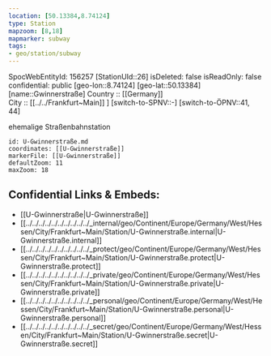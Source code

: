 ```yaml
---
location: [50.13384,8.74124] 
type: Station 
mapzoom: [8,18] 
mapmarker: subway 
tags:
- geo/station/subway
---
```

SpocWebEntityId: 156257
[StationUId::26] 
isDeleted: false
isReadOnly: false
confidential: public
[geo-lon::8.74124] 
[geo-lat::50.13384] 
[name::Gwinnerstraße] 
Country :: [[Germany]]  
City :: [[../../Frankfurt~Main]] ] 
[switch-to-SPNV::-] 
[switch-to-ÖPNV::41, 44] 

ehemalige Straßenbahnstation

```leaflet
id: U-Gwinnerstraße.md
coordinates: [[U-Gwinnerstraße]] 
markerFile: [[U-Gwinnerstraße]] 
defaultZoom: 11 
maxZoom: 18
```


## Confidential Links & Embeds: 
- [[U-Gwinnerstraße|U-Gwinnerstraße]] 
- [[../../../../../../../../../../_internal/geo/Continent/Europe/Germany/West/Hessen/City/Frankfurt~Main/Station/U-Gwinnerstraße.internal|U-Gwinnerstraße.internal]] 
- [[../../../../../../../../../../_protect/geo/Continent/Europe/Germany/West/Hessen/City/Frankfurt~Main/Station/U-Gwinnerstraße.protect|U-Gwinnerstraße.protect]] 
- [[../../../../../../../../../../_private/geo/Continent/Europe/Germany/West/Hessen/City/Frankfurt~Main/Station/U-Gwinnerstraße.private|U-Gwinnerstraße.private]] 
- [[../../../../../../../../../../_personal/geo/Continent/Europe/Germany/West/Hessen/City/Frankfurt~Main/Station/U-Gwinnerstraße.personal|U-Gwinnerstraße.personal]] 
- [[../../../../../../../../../../_secret/geo/Continent/Europe/Germany/West/Hessen/City/Frankfurt~Main/Station/U-Gwinnerstraße.secret|U-Gwinnerstraße.secret]] 
